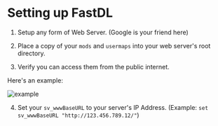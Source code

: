 # Setting up FastDL

1. Setup any form of Web Server. (Google is your friend here)

2. Place a copy of your `mods` and `usermaps` into your web server's root directory.

3. Verify you can access them from the public internet.

Here's an example:

![example](/images/docs/server/t4/fastdl/dhHTEQo.png)

4. Set your `sv_wwwBaseURL` to your server's IP Address. (Example: `set sv_wwwBaseURL "http://123.456.789.12/"`)
